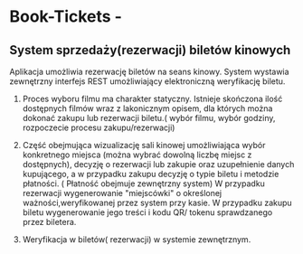 # Book-Tickets - 
## System sprzedaży(rezerwacji) biletów kinowych
 
Aplikacja umożliwia rezerwację biletów na seans kinowy.
System wystawia zewnętrzny interfejs REST umożliwiający elektroniczną weryfikację biletu.



1) Proces wyboru filmu ma charakter statyczny. Istnieje skończona ilość dostępnych filmów wraz z lakonicznym opisem,
dla których można dokonać zakupu lub rezerwacji biletu.( wybór filmu, wybór godziny, rozpoczecie procesu zakupu/rezerwacji)

2) Część obejmująca wizualizację sali kinowej umożliwiająca wybór konkretnego miejsca (można wybrać dowolną liczbę miejsc z dostępnych),
 decyzję o  rezerwacji lub zakupie oraz uzupełnienie danych kupującego, a w przypadku zakupu decyzję o typie biletu i metodzie płatności.
( Płatność obejmuje zewnętrzny system)
W przypadku rezerwacji wygenerowanie "miejscówki" o określonej ważności,weryfikowanej przez system przy kasie. 
W przypadku zakupu biletu wygenerowanie jego treści i kodu QR/ tokenu sprawdzanego przez biletera.
 
 
3) Weryfikacja w biletów( rezerwacji) w systemie zewnętrznym.
